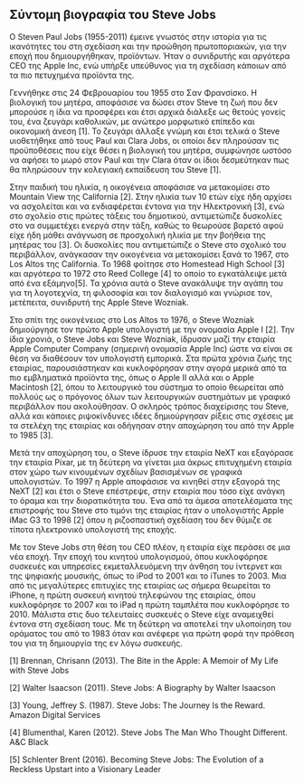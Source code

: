 ## Σύντομη βιογραφία του Steve Jobs

O Steven Paul Jobs (1955-2011) έμεινε γνωστός στην ιστορία για τις ικανότητες του στη σχεδίαση και την προώθηση πρωτοποριακών, για την εποχή που δημιουργήθηκαν, προϊόντων. Ήταν ο συνιδρυτής και αργότερα CEO της Apple Inc, ενώ υπήρξε υπεύθυνος για τη σχεδίαση κάποιων από τα πιο πετυχημένα προϊόντα της.

Γεννήθηκε στις 24 Φεβρουαρίου του 1955 στο Σαν Φρανσίσκο. Η βιολογική του μητέρα, αποφάσισε να δώσει στον Steve τη ζωή που δεν μπορούσε η ίδια να προσφέρει και έτσι αρχικά διάλεξε ως θετούς γονείς του, ένα ζευγάρι καθολικών, με ανώτερο μορφωτικό επίπεδο και οικονομική άνεση [1]. Το ζευγάρι άλλαξε γνώμη και έτσι τελικά ο Steve υιοθετήθηκε από τους Paul και Clara Jobs, οι οποίοι δεν πληρούσαν τις προϋποθέσεις που είχε θέσει η βιολογική του μητέρα, συμφώνησε ωστόσο να αφήσει το μωρό στον Paul και την Clara όταν οι ίδιοι δεσμεύτηκαν πως θα πληρώσουν την κολεγιακή εκπαίδευση του Steve [1].

Στην παιδική του ηλικία, η οικογένεια αποφάσισε να μετακομίσει στο Mountain View της California [2]. Στην ηλικία των 10 ετών είχε ήδη αρχίσει να ασχολείται και να ενδιαφέρεται έντονα για την Ηλεκτρονική [3], ενώ στο σχολείο στις πρώτες τάξεις του δημοτικού, αντιμετώπιζε δυσκολίες στο να συμμετέχει ενεργά στην τάξη, καθώς το θεωρούσε βαρετό αφού είχε ήδη μάθει ανάγνωση σε προσχολική ηλικία με την βοήθεια της μητέρας του [3]. Οι δυσκολίες που αντιμετώπιζε ο Steve στο σχολικό του περιβάλλον, ανάγκασαν την οικογένεια να μετακομίσει ξανά το 1967, στο Los Altos  της California. Το 1968 φοίτησε στο Homestead High School [3] και αργότερα το 1972 στο Reed College [4] το οποίο το εγκατάλειψε μετά από ένα εξάμηνο[5]. Τα χρόνια αυτά ο Steve ανακάλυψε την αγάπη του για τη λογοτεχνία, τη φιλοσοφία και τον διαλογισμό και γνώρισε τον, μετέπειτα, συνιδρυτή της Apple Steve Wozniak.

Στο σπίτι της οικογένειας στο Los Altos το 1976, ο Steve Wozniak δημιούργησε τον πρώτο Apple υπολογιστή με την ονομασία Apple I [2]. Την ίδια χρονιά, ο Steve Jobs και Steve Wozniak, ίδρυσαν μαζί την εταιρία Apple Computer Company (σημερινή ονομασία Apple Inc) ώστε να είναι σε θέση να διαθέσουν τον υπολογιστή εμπορικά. Στα πρώτα χρόνια ζωής της εταιρίας, παρουσιάστηκαν και κυκλοφόρησαν στην αγορά μερικά από τα πιο εμβληματικά προϊόντα της, όπως ο Apple II αλλά και ο Apple Macintosh [2], όπου το λειτουργικό του σύστημα το οποίο θεωρείται από πολλούς ως ο πρόγονος όλων των λειτουργικών συστημάτων με γραφικό περιβάλλον που ακολούθησαν. Ο σκληρός τρόπος διαχείρισης του Steve, αλλά και κάποιες ριψοκίνδυνες ιδέες δημιούργησαν ρίξεις στις σχέσεις με τα στελέχη της εταιρίας και οδήγησαν στην αποχώρηση του από την Apple το 1985 [3].

Μετά την αποχώρηση του, ο Steve ίδρυσε την εταιρία NeXT και εξαγόρασε την εταιρία Pixar, με τη δεύτερη να γίνεται μια άκρως επιτυχημένη εταιρία στον χώρο των κινουμένων σχεδίων βασισμένων σε γραφικά υπολογιστών. Το 1997 η Apple αποφάσισε να κινηθεί στην εξαγορά της NeXT [2] και έτσι ο Steve επέστρεψε, στην εταιρία που τόσο είχε ανάγκη το όραμα και την διορατικότητα του. Ένα από τα άμεσα αποτελέσματα της επιστροφής του Steve στο τιμόνι της εταιρίας ήταν ο υπολογιστής Apple iMac G3 το 1998 [2] όπου η ριζοσπαστική σχεδίαση του δεν θύμιζε σε τίποτα ηλεκτρονικό υπολογιστή της εποχής. 

Με τον Steve Jobs στη θέση του CEO πλέον, η εταιρία είχε περάσει σε μια νέα εποχή. Την εποχή του κινητού υπολογισμού, όπου κυκλοφόρησε συσκευές και υπηρεσίες εκμεταλλευόμενη την άνθηση του ίντερνετ και της ψηφιακής μουσικής, όπως το iPod το 2001 και το iTunes το 2003. Μια από τις μεγαλύτερες επιτυχίες της εταιρίας ως σήμερα θεωρείται το iPhone, η πρώτη συσκευή κινητού τηλεφώνου της εταιρίας, όπου κυκλοφόρησε το 2007 και το iPad η πρώτη ταμπλέτα που κυκλοφόρησε το 2010. Μάλιστα στις δυο τελευταίες συσκευές ο Steve είχε αναμειχθεί έντονα στη σχεδίαση τους. Με τη δεύτερη να αποτελεί την υλοποίηση του οράματος του από το 1983 όταν και ανέφερε για πρώτη φορά την πρόθεση του για τη δημιουργία της εν λόγω συσκευής. 


[1] Brennan, Chrisann (2013). The Bite in the Apple: A Memoir of My Life with Steve Jobs

[2] Walter Isaacson (2011). Steve Jobs: A Biography by Walter Isaacson

[3] Young, Jeffrey S. (1987). Steve Jobs: The Journey Is the Reward. Amazon Digital Services

[4] Blumenthal, Karen (2012). Steve Jobs The Man Who Thought Different. A&C Black

[5] Schlenter Brent (2016). Becoming Steve Jobs: The Evolution of a Reckless Upstart into a Visionary Leader
